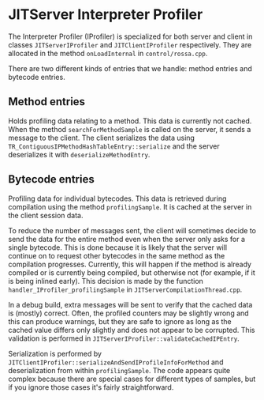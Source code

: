 <!--
Copyright (c) 2018, 2021 IBM Corp. and others

This program and the accompanying materials are made available under
the terms of the Eclipse Public License 2.0 which accompanies this
distribution and is available at https://www.eclipse.org/legal/epl-2.0/
or the Apache License, Version 2.0 which accompanies this distribution and
is available at https://www.apache.org/licenses/LICENSE-2.0.

This Source Code may also be made available under the following
Secondary Licenses when the conditions for such availability set
forth in the Eclipse Public License, v. 2.0 are satisfied: GNU
General Public License, version 2 with the GNU Classpath
Exception [1] and GNU General Public License, version 2 with the
OpenJDK Assembly Exception [2].

[1] https://www.gnu.org/software/classpath/license.html
[2] https://openjdk.org/legal/assembly-exception.html

SPDX-License-Identifier: EPL-2.0 OR Apache-2.0 OR GPL-2.0 WITH Classpath-exception-2.0 OR LicenseRef-GPL-2.0 WITH Assembly-exception
-->

# JITServer Interpreter Profiler

The Interpreter Profiler (IProfiler) is specialized for both server and client in classes `JITServerIProfiler` and `JITClientIProfiler` respectively. They are allocated in the method `onLoadInternal` in `control/rossa.cpp`.

There are two different kinds of entries that we handle: method entries and bytecode entries.

## Method entries

Holds profiling data relating to a method. This data is currently not cached. When the method `searchForMethodSample` is called on the server, it sends a message to the client. The client serializes the data using `TR_ContiguousIPMethodHashTableEntry::serialize` and the server deserializes it with `deserializeMethodEntry`.

## Bytecode entries

Profiling data for individual bytecodes. This data is retrieved during compilation using the method `profilingSample`. It is cached at the server in the client session data.

To reduce the number of messages sent, the client will sometimes decide to send the data for the entire method even when the server only asks for a single bytecode. This is done because it is likely that the server will continue on to request other bytecodes in the same method as the compilation progresses. Currently, this will happen if the method is already compiled or is currently being compiled, but otherwise not (for example, if it is being inlined early). This decision is made by the function `handler_IProfiler_profilingSample` in `JITServerCompilationThread.cpp`.

In a debug build, extra messages will be sent to verify that the cached data is (mostly) correct. Often, the profiled counters may be slightly wrong and this can produce warnings, but they are safe to ignore as long as the cached value differs only slightly and does not appear to be corrupted. This validation is performed in `JITServerIProfiler::validateCachedIPEntry`.

Serialization is performed by `JITClientIProfiler::serializeAndSendIProfileInfoForMethod` and deserialization from within `profilingSample`. The code appears quite complex because there are special cases for different types of samples, but if you ignore those cases it's fairly straightforward.

